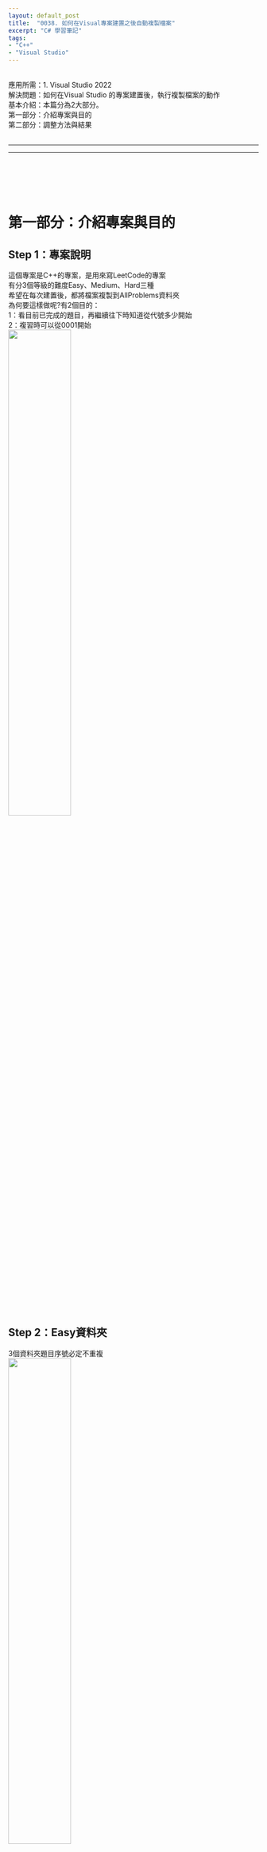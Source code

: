 ```yaml
---
layout: default_post
title:  "0038. 如何在Visual專案建置之後自動複製檔案"
excerpt: "C# 學習筆記"
tags: 
- "C++"
- "Visual Studio"
---
```

<div class="summary">
<br/>應用所需：1. Visual Studio 2022
<br/>解決問題：如何在Visual Studio 的專案建置後，執行複製檔案的動作
<br/>基本介紹：本篇分為2大部分。
<br/>第一部分：介紹專案與目的
<br/>第二部分：調整方法與結果
</div>

<div class="title">
    <br/><hr class="titleinner">
	<span></span>
	<hr class="titleinner"><br/>
</div>


<br/><br/>
<h1>第一部分：介紹專案與目的</h1>
<h2>Step 1：專案說明</h2>
這個專案是C++的專案，是用來寫LeetCode的專案
<br/>有分3個等級的難度Easy、Medium、Hard三種
<br/>希望在每次建置後，都將檔案複製到AllProblems資料夾
<br/>為何要這樣做呢?有2個目的：
<br/>1：看目前已完成的題目，再繼續往下時知道從代號多少開始
<br/>2：複習時可以從0001開始
<br/> <img src="/assets/image/LearnNote/2023_05_27/2023_05_27_1_1.png" width="50%" height="50%" />
<br/><br/>


<h2>Step 2：Easy資料夾</h2>
3個資料夾題目序號必定不重複
<br/><img src="/assets/image/LearnNote/2023_05_27/2023_05_27_1_2.png" width="50%" height="50%" />
<br/><br/>


<h2>Step 3：Medium、Hard資料夾</h2>
3個資料夾題目序號必定不重複
<br/> <img src="/assets/image/LearnNote/2023_05_27/2023_05_27_1_3.png" width="50%" height="50%" />
<br/><br/>

<br/><br/>
<h1>第二部分：調整方法與結果</h1>
<h2>Step 1：開啟專案檔</h2>
這個專案是C++的專案，打開副檔名 .vcxproj
<br/>※ 如果是C#的專案會是 .csproj 但裡面配置格式相同
<br/> <img src="/assets/image/LearnNote/2023_05_27/2023_05_27_1_4.png" width="100%" height="100%" />
<br/><br/>

<h2>Step 2：調整配置-1</h2>
增加<Target> </Target> 的區段，並且命名CopyReferenceDll
<br/>觸發時機是建置時所以 AfterTargets="Build"

``` xml
  <Target Name="CopyReferenceDll" AfterTargets="Build">

  </Target>
```

<br/> <img src="/assets/image/LearnNote/2023_05_27/2023_05_27_1_5.png" width="100%" height="100%" />
<br/><br/>

<h2>Step 3：調整配置-2</h2>
增加<ItemGroup> </ItemGroup> 的3區段分別是Easy、Medium、Hard
<br/>Easy用<ReferenceEasy></ReferenceEasy>包覆
<br/>Medium用<ReferenceMedium></ReferenceMedium>包覆
<br/>Hard用<ReferenceHard></ReferenceHard>包覆
<br/>將包含資料夾內的 *.cpp檔案都複製

``` xml
    <ItemGroup>
      <ReferenceEasy Include="Easy\*.cpp">
      </ReferenceEasy>
    </ItemGroup>
    <ItemGroup>
      <ReferenceMedium Include="Medium\*.cpp">
      </ReferenceMedium>
    </ItemGroup>
    <ItemGroup>
      <ReferenceHard Include="Hard\*.cpp">
      </ReferenceHard>
    </ItemGroup>
```

<br/><br/>



<h2>Step 4：調整配置-3</h2>
增加<Copy> </Copy> 的3區段分別是Easy、Medium、Hard
<br/>將檔案都複製到 "AllProblems\" 資料夾下
<br/>SkipUnchangedFiles = "True" 表示如果已經存在檔案就忽略

``` xml
    <Copy SourceFiles="@(ReferenceEasy)" DestinationFolder="AllProblems\" SkipUnchangedFiles="True">
    </Copy>
    <Copy SourceFiles="@(ReferenceMedium)" DestinationFolder="AllProblems\" SkipUnchangedFiles="True">
    </Copy>
    <Copy SourceFiles="@(ReferenceHard)" DestinationFolder="AllProblems\" SkipUnchangedFiles="True">
    </Copy>
```

<br/><br/>

<h2>Step 5：建置專案-驗證</h2>
這邊建置專案進行驗證
<br/> <img src="/assets/image/LearnNote/2023_05_27/2023_05_27_1_6.png" width="100%" height="100%" />
<br/><br/>


<h2>Step 6：產生結果</h2>
最後可以發現AllProblems有所有照順序排列的檔案
<br/> <img src="/assets/image/LearnNote/2023_05_27/2023_05_27_1_7.png" width="50%" height="50%" />
<br/><br/>
